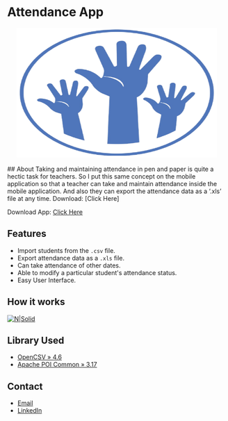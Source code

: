 # Attendance App
<p align="center">
<img width="460" height="300" src="https://raw.githubusercontent.com/monishbairagi/AndroidTestApps/master/Attendance/app/src/main/res/drawable-nodpi/ic_launcher.png"/>
</p>
## About
Taking and maintaining attendance in pen and paper is quite a hectic task for teachers. So I put this same concept on the mobile application so that a teacher can take and maintain attendance inside the mobile application. And also they can export the attendance data as a ‘.xls’ file at any time.
Download: [Click Here]

Download App: [Click Here](https://github.com/monishbairagi/AndroidTestApps/blob/master/APKs/attendance-app.apk)

## Features
- Import students from the `.csv` file.
- Export attendance data as a `.xls` file.
- Can take attendance of other dates.
- Able to modify a particular student's attendance status.
- Easy User Interface.

## How it works
[![N|Solid](https://cldup.com/dTxpPi9lDf.thumb.png)](https://nodesource.com/products/nsolid)

## Library Used
- [OpenCSV » 4.6](https://mvnrepository.com/artifact/com.opencsv/opencsv/4.6)
- [Apache POI Common » 3.17](https://mvnrepository.com/artifact/org.apache.poi/poi/3.17)

## Contact
- [Email](mailto:monishbairagi1999@gmail.com)
- [LinkedIn](https://in.linkedin.com/in/monishkumarbairagi)

